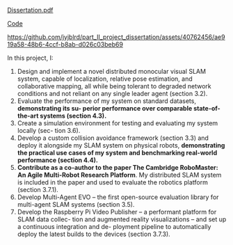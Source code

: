 [Dissertation.pdf](https://jyjblrd.github.io/part_II_project_dissertation/Dissertation/dissertation.pdf)

[Code](https://github.com/jyjblrd/distributed_visual_SLAM)

https://github.com/jyjblrd/part_II_project_dissertation/assets/40762456/ae919a58-48b6-4ccf-b8ab-d026c03beb69

In this project, I:
1. Design and implement a novel distributed monocular visual SLAM system, capable of
localization, relative pose estimation, and collaborative mapping, all while being tolerant
to degraded network conditions and not reliant on any single leader agent (section 3.2).
2. Evaluate the performance of my system on standard datasets, **demonstrating its su-
perior performance over comparable state-of-the-art systems (section 4.3).**
3. Create a simulation environment for testing and evaluating my system locally (sec-
tion 3.6).
4. Develop a custom collision avoidance framework (section 3.3) and deploy it alongside
my SLAM system on physical robots, **demonstrating the practical use cases of my
system and benchmarking real-world performance (section 4.4).**
5. **Contribute as a co-author to the paper The Cambridge RoboMaster: An Agile
Multi-Robot Research Platform**. My distributed SLAM system is included in
the paper and used to evaluate the robotics platform (section 3.7.1).
6. Develop Multi-Agent EVO – the first open-source evaluation library for multi-agent SLAM
systems (section 3.5).
7. Develop the Raspberry Pi Video Publisher – a performant platform for SLAM data collec-
tion and augmented reality visualizations – and set up a continuous integration and de-
ployment pipeline to automatically deploy the latest builds to the devices (section 3.7.3).


